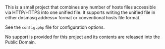 This is a small project that combines any number of hosts files accessible via HTTP/HTTPS into one unified file.
It supports writing the unified file in either dnsmasq address= format or conventional hosts file format.

See the ``config.php`` file for configuration options.

No support is provided for this project and its contents are released into the Public Domain.